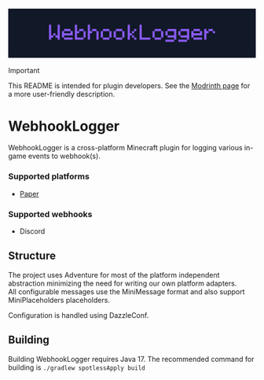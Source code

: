 ![WebhookLogger banner](/assets/webhooklogger-banner.png)

> [!IMPORTANT]
> This README is intended for plugin developers. See the [Modrinth page](https://modrinth.com/plugin/webhooklogger) for a more user-friendly description.

# WebhookLogger
WebhookLogger is a cross-platform Minecraft plugin for logging various in-game events to webhook(s).


### Supported platforms
- [Paper](https://github.com/PaperMC/Paper)

### Supported webhooks
- Discord

## Structure
The project uses Adventure for most of the platform independent abstraction minimizing the need for writing our own platform adapters.  
All configurable messages use the MiniMessage format and also support MiniPlaceholders placeholders.

Configuration is handled using DazzleConf.

## Building
Building WebhookLogger requires Java 17. The recommended command for building is `./gradlew spotlessApply build`
